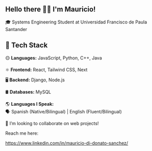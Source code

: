 ## Hello there 🧔👾 I'm Mauricio!


🎓 Systems Engineering Student at Universidad Francisco de Paula Santander

## 🚀 Tech Stack  
🟡 **Languages:** JavaScript, Python, C++, Java

⚛️ **Frontend:** React, Tailwind CSS, Next 

🖥️ **Backend:** Django, Node.js  

🛢️ **Databases:** MySQL

🌎 **Languages I Speak:**  
🗣️ Spanish (Native/Bilingual) | English (Fluent/Bilingual)  

🤝 I’m looking to collaborate on web projects!

Reach me here:

https://www.linkedin.com/in/mauricio-di-donato-sanchez/

<!--
**MauricioDDS/MauricioDDS** is a ✨ _special_ ✨ repository because its `README.md` (this file) appears on your GitHub profile.

Here are some ideas to get you started:

- 🔭 I’m currently working on ...
- 🌱 I’m currently learning ...
- 👯 I’m looking to collaborate on ...
- 🤔 I’m looking for help with ...
- 💬 Ask me about ...
- 📫 How to reach me: ...
- 😄 Pronouns: ...
- ⚡ Fun fact: ...
-->
